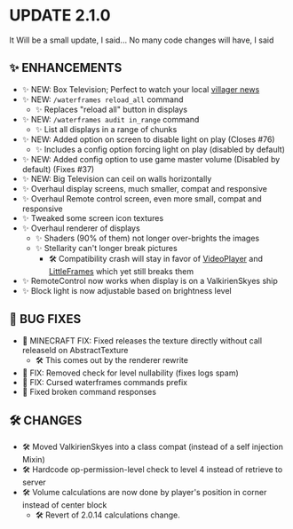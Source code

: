 # UPDATE 2.1.0
It Will be a small update, I said... No many code changes will have, I said

## ✨ ENHANCEMENTS
- ✨ NEW: Box Television; Perfect to watch your local [villager news](https://www.youtube.com/watch?v=tFPcx4X9-e8)
- ✨ NEW: `/waterframes reload_all` command
  - ✨ Replaces "reload all" button in displays
- ✨ NEW: `/waterframes audit in_range` command
  - ✨ List all displays in a range of chunks
- ✨ NEW: Added option on screen to disable light on play (Closes #76)
  - ✨ Includes a config option forcing light on play (disabled by default)
- ✨ NEW: Added config option to use game master volume (Disabled by default) (Fixes #37)
- ✨ NEW: Big Television can ceil on walls horizontally
- ✨ Overhaul display screens, much smaller, compat and responsive
- ✨ Overhaul Remote control screen, even more small, compat and responsive
- ✨ Tweaked some screen icon textures
- ✨ Overhaul renderer of displays
  - ✨ Shaders (90% of them) not longer over-brights the images
  - ✨ Stellarity can't longer break pictures
    - 🛠️ Compatibility crash will stay in favor of [VideoPlayer](https://www.curseforge.com/minecraft/mc-mods/video-player) and [LittleFrames](https://www.curseforge.com/minecraft/mc-mods/video-player) which yet still breaks them
- ✨ RemoteControl now works when display is on a ValkirienSkyes ship
- ✨ Block light is now adjustable based on brightness level

## 🐛 BUG FIXES
- 🐛 MINECRAFT FIX: Fixed releases the texture directly without call releaseId on AbstractTexture
  - 🛠️ This comes out by the renderer rewrite
- 🐛 FIX: Removed check for level nullability (fixes logs spam)
- 🐛 FIX: Cursed waterframes commands prefix
- 🐛 Fixed broken command responses

## 🛠️ CHANGES
- 🛠️ Moved ValkirienSkyes into a class compat (instead of a self injection Mixin)
- 🛠️ Hardcode op-permission-level check to level 4 instead of retrieve to server
- 🛠️ Volume calculations are now done by player's position in corner instead of center block
  - 🛠️ Revert of 2.0.14 calculations change.